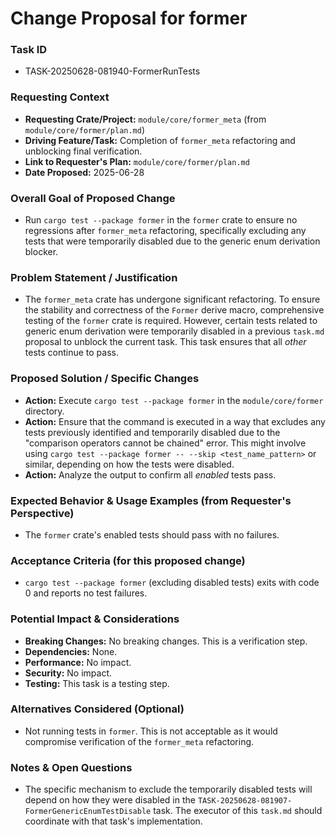 # Change Proposal for former

### Task ID
*   TASK-20250628-081940-FormerRunTests

### Requesting Context
*   **Requesting Crate/Project:** `module/core/former_meta` (from `module/core/former/plan.md`)
*   **Driving Feature/Task:** Completion of `former_meta` refactoring and unblocking final verification.
*   **Link to Requester's Plan:** `module/core/former/plan.md`
*   **Date Proposed:** 2025-06-28

### Overall Goal of Proposed Change
*   Run `cargo test --package former` in the `former` crate to ensure no regressions after `former_meta` refactoring, specifically excluding any tests that were temporarily disabled due to the generic enum derivation blocker.

### Problem Statement / Justification
*   The `former_meta` crate has undergone significant refactoring. To ensure the stability and correctness of the `Former` derive macro, comprehensive testing of the `former` crate is required. However, certain tests related to generic enum derivation were temporarily disabled in a previous `task.md` proposal to unblock the current task. This task ensures that all *other* tests continue to pass.

### Proposed Solution / Specific Changes
*   **Action:** Execute `cargo test --package former` in the `module/core/former` directory.
*   **Action:** Ensure that the command is executed in a way that excludes any tests previously identified and temporarily disabled due to the "comparison operators cannot be chained" error. This might involve using `cargo test --package former -- --skip <test_name_pattern>` or similar, depending on how the tests were disabled.
*   **Action:** Analyze the output to confirm all *enabled* tests pass.

### Expected Behavior & Usage Examples (from Requester's Perspective)
*   The `former` crate's enabled tests should pass with no failures.

### Acceptance Criteria (for this proposed change)
*   `cargo test --package former` (excluding disabled tests) exits with code 0 and reports no test failures.

### Potential Impact & Considerations
*   **Breaking Changes:** No breaking changes. This is a verification step.
*   **Dependencies:** None.
*   **Performance:** No impact.
*   **Security:** No impact.
*   **Testing:** This task is a testing step.

### Alternatives Considered (Optional)
*   Not running tests in `former`. This is not acceptable as it would compromise verification of the `former_meta` refactoring.

### Notes & Open Questions
*   The specific mechanism to exclude the temporarily disabled tests will depend on how they were disabled in the `TASK-20250628-081907-FormerGenericEnumTestDisable` task. The executor of this `task.md` should coordinate with that task's implementation.